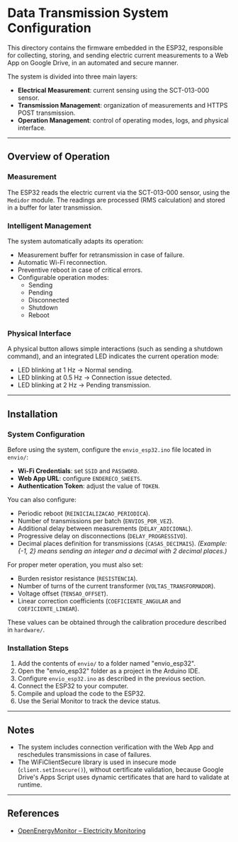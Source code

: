 # Data Transmission System Configuration

This directory contains the firmware embedded in the ESP32, responsible for collecting, storing, and sending electric current measurements to a Web App on Google Drive, in an automated and secure manner.

The system is divided into three main layers:

- **Electrical Measurement**: current sensing using the SCT-013-000 sensor.
- **Transmission Management**: organization of measurements and HTTPS POST transmission.
- **Operation Management**: control of operating modes, logs, and physical interface.

---

## Overview of Operation

### Measurement

The ESP32 reads the electric current via the SCT-013-000 sensor, using the `Medidor` module. The readings are processed (RMS calculation) and stored in a buffer for later transmission.

### Intelligent Management

The system automatically adapts its operation:

- Measurement buffer for retransmission in case of failure.
- Automatic Wi-Fi reconnection.
- Preventive reboot in case of critical errors.
- Configurable operation modes:
  - Sending
  - Pending
  - Disconnected
  - Shutdown
  - Reboot

### Physical Interface

A physical button allows simple interactions (such as sending a shutdown command), and an integrated LED indicates the current operation mode:

- LED blinking at 1 Hz → Normal sending.
- LED blinking at 0.5 Hz → Connection issue detected.
- LED blinking at 2 Hz → Pending transmission.

---

## Installation

### System Configuration

Before using the system, configure the `envio_esp32.ino` file located in `envio/`:

- **Wi-Fi Credentials**: set `SSID` and `PASSWORD`.
- **Web App URL**: configure `ENDERECO_SHEETS`.
- **Authentication Token**: adjust the value of `TOKEN`.

You can also configure:

- Periodic reboot (`REINICIALIZACAO_PERIODICA`).
- Number of transmissions per batch (`ENVIOS_POR_VEZ`).
- Additional delay between measurements (`DELAY_ADICIONAL`).
- Progressive delay on disconnections (`DELAY_PROGRESSIVO`).
- Decimal places definition for transmissions (`CASAS_DECIMAIS`).
  *(Example: {-1, 2} means sending an integer and a decimal with 2 decimal places.)*

For proper meter operation, you must also set:

- Burden resistor resistance (`RESISTENCIA`).
- Number of turns of the current transformer (`VOLTAS_TRANSFORMADOR`).
- Voltage offset (`TENSAO_OFFSET`).
- Linear correction coefficients (`COEFICIENTE_ANGULAR` and `COEFICIENTE_LINEAR`).

These values can be obtained through the calibration procedure described in `hardware/`.

### Installation Steps

1. Add the contents of `envio/` to a folder named "envio_esp32".
2. Open the "envio_esp32" folder as a project in the Arduino IDE.
3. Configure `envio_esp32.ino` as described in the previous section.
4. Connect the ESP32 to your computer.
5. Compile and upload the code to the ESP32.
6. Use the Serial Monitor to track the device status.

---

## Notes

- The system includes connection verification with the Web App and reschedules transmissions in case of failures.
- The WiFiClientSecure library is used in insecure mode (`client.setInsecure()`), without certificate validation, because Google Drive's Apps Script uses dynamic certificates that are hard to validate at runtime.

---

## References

- [OpenEnergyMonitor – Electricity Monitoring](https://docs.openenergymonitor.org/electricity-monitoring/index.html)
